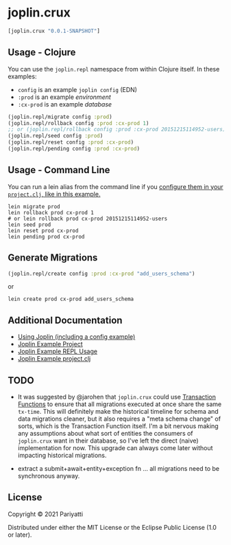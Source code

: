 # joplin.crux

```clojure
[joplin.crux "0.0.1-SNAPSHOT"]
```

## Usage - Clojure

You can use the `joplin.repl` namespace from within Clojure itself. In these examples:
- `config` is an example `joplin config` (EDN)
- `:prod` is an example _environment_
- `:cx-prod` is an example _database_

```clojure
(joplin.repl/migrate config :prod)
(joplin.repl/rollback config :prod :cx-prod 1)
;; or (joplin.repl/rollback config :prod :cx-prod 20151215114952-users)
(joplin.repl/seed config :prod)
(joplin.repl/reset config :prod :cx-prod)
(joplin.repl/pending config :prod :cx-prod)
```

## Usage - Command Line

You can run a lein alias from the command line if you [configure them in your `project.clj`, like in this example.](https://github.com/juxt/joplin/blob/master/example/project.clj#L15)

```shell
lein migrate prod
lein rollback prod cx-prod 1
# or lein rollback prod cx-prod 20151215114952-users
lein seed prod
lein reset prod cx-prod
lein pending prod cx-prod
```

## Generate Migrations

```clojure
(joplin.repl/create config :prod :cx-prod "add_users_schema")
```

or

```shell
lein create prod cx-prod add_users_schema
```

## Additional Documentation

- [Using Joplin (including a config example)](https://github.com/juxt/joplin#using-joplin)
- [Joplin Example Project](https://github.com/juxt/joplin/tree/master/example)
- [Joplin Example REPL Usage](https://github.com/juxt/joplin/blob/master/example/src/migrate.clj)
- [Joplin Example project.clj](https://github.com/juxt/joplin/blob/master/example/project.clj)

## TODO

- It was suggested by @jarohen that `joplin.crux` could use [Transaction Functions](https://opencrux.com/reference/21.02-1.15.0/transactions.html#transaction-functions) to ensure that all migrations executed at once share the same `tx-time`. This will definitely make the historical timeline for schema and data migrations cleaner, but it also requires a "meta schema change" of sorts, which is the Transaction Function itself. I'm a bit nervous making any assumptions about what sort of entities the consumers of `joplin.crux` want in their database, so I've left the direct (naive) implementation for now. This upgrade can always come later without impacting historical migrations.

- extract a submit+await+entity+exception fn ... all migrations need to be synchronous anyway.

## License

Copyright © 2021 Pariyatti

Distributed under either the MIT License or the Eclipse Public License (1.0 or later).
